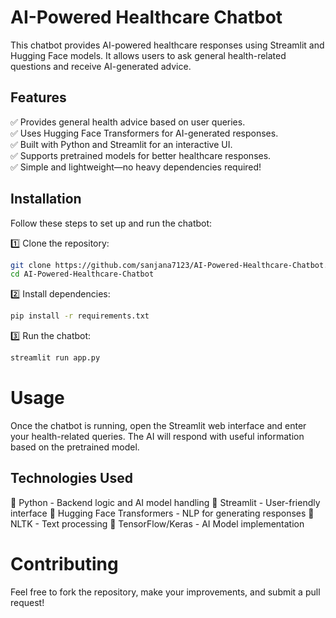 # AI-Powered Healthcare Chatbot  
This chatbot provides AI-powered healthcare responses using Streamlit and Hugging Face models. It allows users to ask general health-related questions and receive AI-generated advice.  

## Features  
✅ Provides general health advice based on user queries.  
✅ Uses Hugging Face Transformers for AI-generated responses.  
✅ Built with Python and Streamlit for an interactive UI.  
✅ Supports pretrained models for better healthcare responses.  
✅ Simple and lightweight—no heavy dependencies required!  

## Installation  
Follow these steps to set up and run the chatbot:  

1️⃣ Clone the repository:  
```sh
git clone https://github.com/sanjana7123/AI-Powered-Healthcare-Chatbot.git
cd AI-Powered-Healthcare-Chatbot
```

2️⃣ Install dependencies:
``` sh
pip install -r requirements.txt
 ``` 
3️⃣ Run the chatbot:
```sh
streamlit run app.py
 ```
# Usage
Once the chatbot is running, open the Streamlit web interface and enter your health-related queries. The AI will respond with useful information based on the pretrained model.

## Technologies Used
🔹 Python - Backend logic and AI model handling
🔹 Streamlit - User-friendly interface
🔹 Hugging Face Transformers - NLP for generating responses
🔹 NLTK - Text processing
🔹 TensorFlow/Keras - AI Model implementation
# Contributing
Feel free to fork the repository, make your improvements, and submit a pull request!

